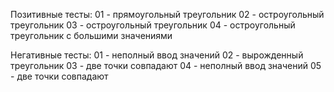 Позитивные тесты:
01 - прямоугольный треугольник
02 - остроугольный треугольник
03 - остроугольный треугольник
04 - остроугольный треугольник с большими значениями

Негативные тесты:
01 - неполный ввод значений
02 - вырожденный треугольник
03 - две точки совпадают
04 - неполный ввод значений
05 - две точки совпадают
